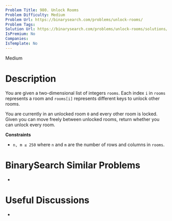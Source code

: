 ```yaml
---
Problem Title: 980. Unlock Rooms
Problem Difficulty: Medium
Problem Url: https://binarysearch.com/problems/unlock-rooms/
Problem Tags: 
Solution Url: https://binarysearch.com/problems/unlock-rooms/solutions/
IsPremium: No
Companies: 
IsTemplate: No
---
```


<span style="color: ;">Medium</span>

# Description

You are given a two-dimensional list of integers `rooms`. Each index `i` in `rooms` represents a room and `rooms[i]` represents different keys to unlock other rooms.

You are currently in an unlocked room `0` and every other room is locked. Given you can move freely between unlocked rooms, return whether you can unlock every room.

**Constraints**
- `n, m ≤ 250` where `n` and `m` are the number of rows and columns in `rooms`.

# BinarySearch Similar Problems

- []()

# Useful Discussions

- []()
